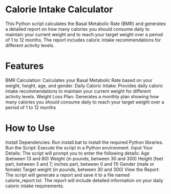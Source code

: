 # Calorie Intake Calculator
This Python script calculates the Basal Metabolic Rate (BMR) and generates a detailed report on how many calories you should consume daily to maintain your current weight and to reach your target weight over a period of 1 to 12 months. The report includes caloric intake recommendations for different activity levels.

# Features
BMR Calculation: Calculates your Basal Metabolic Rate based on your weight, height, age, and gender.
Daily Caloric Intake: Provides daily caloric intake recommendations to maintain your current weight for different activity levels.
Weight Loss Plan: Generates a monthly plan showing how many calories you should consume daily to reach your target weight over a period of 1 to 12 months

# How to Use
Install Dependencies: Run install.bat to install the required Python libraries.
Run the Script: Execute the script in a Python environment.
Input Your Details: The script will prompt you to enter the following details:
Age (between 13 and 80)
Weight (in pounds, between 30 and 300)
Height (feet part, between 3 and 7; inches part, between 0 and 11)
Gender (male or female)
Target weight (in pounds, between 30 and 300)
View the Report: The script will generate a report and save it to a file named calorie_report.txt. The report will include detailed information on your daily caloric intake requirements.
